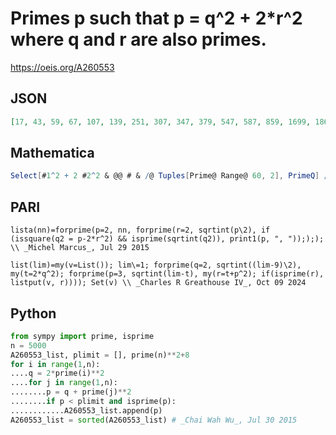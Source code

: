 # Primes p such that p \= q^2 \+ 2\*r^2 where q and r are also primes\.
https://oeis.org/A260553
## JSON
```JSON
[17, 43, 59, 67, 107, 139, 251, 307, 347, 379, 547, 587, 859, 1699, 1867, 1931, 3371, 3499, 3739, 4507, 5059, 5347, 6907, 6971, 7451, 10091, 10627, 10667, 11467, 12491, 18787, 20411, 21227, 22907, 29947, 32059, 32779, 37547, 38651, 39619, 49307, 49747, 53147]
```
## Mathematica
```Mathematica
Select[#1^2 + 2 #2^2 & @@ # & /@ Tuples[Prime@ Range@ 60, 2], PrimeQ] // Sort (* _Michael De Vlieger_, Jul 29 2015 *)
```
## PARI
```PARI
lista(nn)=forprime(p=2, nn, forprime(r=2, sqrtint(p\2), if (issquare(q2 = p-2*r^2) && isprime(sqrtint(q2)), print1(p, ", ")););); \\ _Michel Marcus_, Jul 29 2015
```
```PARI
list(lim)=my(v=List()); lim\=1; forprime(q=2, sqrtint((lim-9)\2), my(t=2*q^2); forprime(p=3, sqrtint(lim-t), my(r=t+p^2); if(isprime(r), listput(v, r)))); Set(v) \\ _Charles R Greathouse IV_, Oct 09 2024
```
## Python
```Python
from sympy import prime, isprime
n = 5000
A260553_list, plimit = [], prime(n)**2+8
for i in range(1,n):
....q = 2*prime(i)**2
....for j in range(1,n):
........p = q + prime(j)**2
........if p < plimit and isprime(p):
............A260553_list.append(p)
A260553_list = sorted(A260553_list) # _Chai Wah Wu_, Jul 30 2015
```
